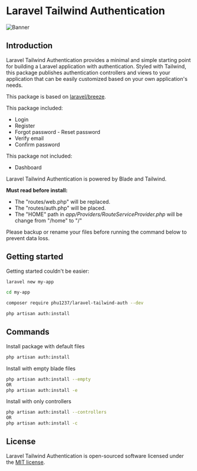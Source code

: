 # Laravel Tailwind Authentication

![Banner](https://banners.beyondco.de/Laravel%20Tailwind%20Authentication.png?theme=light&packageManager=composer+require&packageName=phu1237%2Flaravel-tailwind-auth&pattern=circuitBoard&style=style_1&description=Simple+Laravel+Authentication+using+Tailwindcss+%26+Blade&md=1&showWatermark=0&fontSize=100px&images=https%3A%2F%2Flaravel.com%2Fimg%2Flogomark.min.svg)

## Introduction

Laravel Tailwind Authentication provides a minimal and simple starting point for building a Laravel application with authentication. Styled with Tailwind, this package publishes authentication controllers and views to your application that can be easily customized based on your own application's needs.

This package is based on [laravel/breeze](https://github.com/laravel/breeze).

This package included:

- Login
- Register
- Forgot password - Reset password
- Verify email
- Confirm password

This package not included:

- Dashboard

Laravel Tailwind Authentication is powered by Blade and Tailwind.

**Must read before install:**

- The "routes/web.php" will be replaced.
- The "routes/auth.php" will be placed.
- The "HOME" path in *app/Providers/RouteServiceProvider.php* will be change from "/home" to "/"

Please backup or rename your files before running the command below to prevent data loss.

## Getting started

Getting started couldn't be easier:

```bash
laravel new my-app

cd my-app

composer require phu1237/laravel-tailwind-auth --dev

php artisan auth:install
```

## Commands

Install package with default files

```bash
php artisan auth:install
```

Install with empty blade files

```bash
php artisan auth:install --empty
OR
php artisan auth:install -e
```

Install with only controllers

```bash
php artisan auth:install --controllers
OR
php artisan auth:install -c
```

## License

Laravel Tailwind Authentication is open-sourced software licensed under the [MIT license](LICENSE.md).
